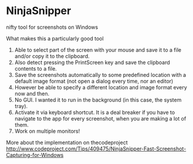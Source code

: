# NinjaSnipper
nifty tool for screenshots on Windows

What makes this a particularly good tool

1. Able to select part of the screen with your mouse and save it to a file and/or copy it to the clipboard.
2. Also detect pressing the PrintScreen key and save the clipboard contents to a file.
3. Save the screenshots automatically to some predefined location with a default image format (not open a dialog every time, nor an editor)
4. However be able to specify a different location and image format every now and then.
5. No GUI. I wanted it to run in the background (in this case, the system tray).
6. Activate it via keyboard shortcut. It is a deal breaker if you have to navigate to the app for every screenshot, when you are making a lot of them.
7. Work on multiple monitors!

More about the implementation on thecodeproject http://www.codeproject.com/Tips/409475/NinjaSnipper-Fast-Screenshot-Capturing-for-Windows
